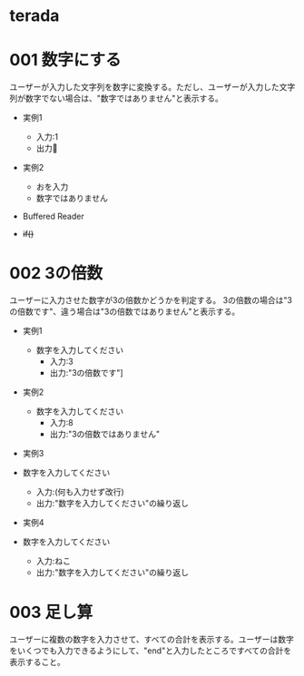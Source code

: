 # terada

# 001 数字にする
ユーザーが入力した文字列を数字に変換する。ただし、ユーザーが入力した文字列が数字でない場合は、"数字ではありません"と表示する。
- 実例1
  - 入力:1
  - 出力💯
- 実例2
  - おを入力
  - 数字ではありません
 
    
 - Buffered Reader
 - ~~if()~~

# 002 3の倍数
ユーザーに入力させた数字が3の倍数かどうかを判定する。 3の倍数の場合は"3の倍数です"、違う場合は"3の倍数ではありません"と表示する。
- 実例1
  - 数字を入力してください
    - 入力:3
    - 出力:"3の倍数です"]
   
- 実例2
  - 数字を入力してください
    - 入力:8
    - 出力:"3の倍数ではありません"
   
 - 実例3
  - 数字を入力してください
    - 入力:(何も入力せず改行)
    - 出力:"数字を入力してください"の繰り返し
   
 - 実例4
  - 数字を入力してください
    - 入力:ねこ
    - 出力:"数字を入力してください"の繰り返し



# 003 足し算
ユーザーに複数の数字を入力させて、すべての合計を表示する。ユーザーは数字をいくつでも入力できるようにして、"end"と入力したところですべての合計を表示すること。

